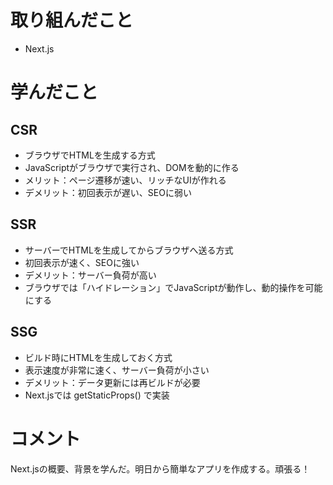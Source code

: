 # 取り組んだこと
- Next.js

# 学んだこと
## CSR
- ブラウザでHTMLを生成する方式
- JavaScriptがブラウザで実行され、DOMを動的に作る
- メリット：ページ遷移が速い、リッチなUIが作れる
- デメリット：初回表示が遅い、SEOに弱い

## SSR
- サーバーでHTMLを生成してからブラウザへ送る方式
- 初回表示が速く、SEOに強い
- デメリット：サーバー負荷が高い
- ブラウザでは「ハイドレーション」でJavaScriptが動作し、動的操作を可能にする

## SSG
- ビルド時にHTMLを生成しておく方式
- 表示速度が非常に速く、サーバー負荷が小さい
- デメリット：データ更新には再ビルドが必要
- Next.jsでは getStaticProps() で実装

# コメント
Next.jsの概要、背景を学んだ。明日から簡単なアプリを作成する。頑張る！